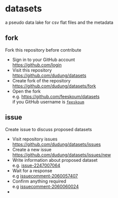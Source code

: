 # datasets
a pseudo data lake for csv flat files and the metadata


## fork
Fork this repository before contribute

+ Sign in to your GitHub account \
  https://github.com/login
+ Visit this repository \
  https://github.com/dudung/datasets
+ Create fork of the repository \
  https://github.com/dudung/datasets/fork
+ Open the fork \
  e.g. https://github.com/feeskoum/datasets \
  if you GitHub username is [`feeskoum`](https://github.com/feeskoum)


## issue
Create issue to discuss proposed datasets
+ Visit repository issues \
  https://github.com/dudung/datasets/issues
+ Create a new issue \
  https://github.com/dudung/datasets/issues/new
+ Write information about proposed dataset \
  e.g. [issue-2247007064](https://github.com/dudung/datasets/issues/1#issue-2247007064)
+ Wait for a response \
  e.g [issuecomment-2060057407](https://github.com/dudung/datasets/issues/1#issuecomment-2060057407)
+ Confirm anything required \
  e.g [issuecomment-2060060024](https://github.com/dudung/datasets/issues/1#issuecomment-2060060024)
+ 